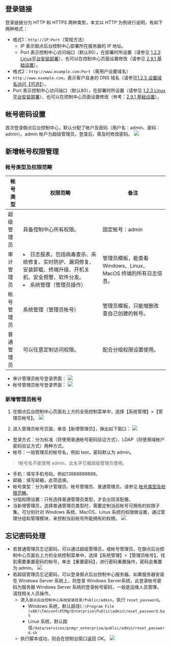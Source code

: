
## 登录链接

登录链接分为 HTTP 和 HTTPS 两种类型，本文以 HTTP 为例进行说明，有如下两种格式：

  - 格式1：`http://IP:Port`（常规方法）
	- IP 表示御点后台控制中心部署所在服务器的 IP 地址。
	- Port 表示控制中心访问端口（默认80），在部署时所设置（请参见 [1.2.3 Linux平台安装部署](#1.2.3-Linux平台安装部署)），也可以在控制中心页面设置修改（请参见 [2.9.1 基础设置](#2.9.1-基础设置)）。
  - 格式2：`http://www.example.com:Port`（需用户设置域名）
- `http://www.example.com`，表示客户自身的 DNS 域名（请参见[1.2.5 设置域名访问【可选】](#1.2.5-设置域名访问[可选])）。
- Port 表示控制中心访问端口（默认80），在部署时所设置（请参见 [1.2.3 Linux平台安装部署](#1.2.3-Linux平台安装部署)），也可以在控制中心页面设置修改（参考：[2.9.1 基础设置](#2.9.1-基础设置)）。

## 帐号密码设置
首次登录御点后台控制中心，默认分配了帐户及密码（用户名：admin、密码：admin）。admin 帐户为超级管理员，登录后，需及时修改密码。
![](https://main.qcloudimg.com/raw/d23dd137056f4a3887de8b147d48fc1e.png)

## 新增帐号权限管理
<span id = "zhlx"></span>
###  帐号类型及权限范畴
<table>
<thead>
<tr class="header">
<th><strong>帐号类型</strong></th>
<th><strong>权限范畴</strong></th>
<th><strong>备注</strong></th>
</tr>
</thead>
<tbody>
<tr class="odd">
<td>超级管理员</td>
<td>具备控制中心所有权限。</td>
<td>固定帐号：admin</td>
</tr>
<tr class="even">
<td>审计管理员</td>
<td><li>日志报表，包括病毒查杀、系统修复、实时防护、漏洞修复、安装卸载、终端升级、开机关机、安全预警、软件分发。</li>
<li>系统管理（管理员操作）</li></td>
<td>管理员模板，能查看 Windows、Linux、MacOS 终端的所有日志信息。</td>
</tr>
<tr class="odd">
<td>帐号管理员</td>
<td>系统管理（管理员帐号）</td>
<td>管理员模板，只能增删改查自己创建的帐号。</td>
</tr>
<tr class="even">
<td>普通管理员</td>
<td>可以任意定制访问权限。</td>
<td>配合分组权限设置使用。</td>
</tr>
</tbody>
</table>

- 审计管理员帐号登录界面：
![](https://main.qcloudimg.com/raw/f542bf924328e75330e547f081308b77.png)
- 帐号管理员帐号登录界面：
![](https://main.qcloudimg.com/raw/54b98ca37daf4a70b3af08a3a36c9ab8.png)

### 新增管理员帐号
1. 在御点后台控制中心页面右上方的全局控制菜单中，选择【系统管理】>【管理员帐号】。
![](https://main.qcloudimg.com/raw/784020666e48c4d5a7d9875fc1d29f96.png)

2. 进入管理员帐号页面，单击【新增管理员】，弹出如下窗口：
![](https://main.qcloudimg.com/raw/1ae9c6967df3a2df3865ef33b24c2812.png)
  - 登录方式：分为标准（将使用普通帐号密码验证方式）、LDAP（将使用域帐户密码验证方式）两种方式。
  - 帐号：一般管理员的帐号名，例如 test，密码默认为 admin。
  >!帐号名不能使用 admin，此名字已被超级管理员使用。
  - 手机：填写手机号码，例如13888888888。
  - 邮箱：填写邮箱，此项选填。
  - 帐号类型：分为审计管理员、帐号管理员、普通管理员，请参见 [帐号类型及权限范畴](#zhlx)。
  - 分组权限设置：只有选择普通管理员类型，才会出现该配置。
  - 当新增管理员，选择普通管理员类型时，需要定制当前帐号可拥有的权限子集。可分别针对 Windows 系统、MacOS、Linux 系统的权限做设置，通过管理分组和管理模块，来控制当前帐号所能拥有的权限。
![](https://main.qcloudimg.com/raw/068c439ffe99175891a449f7cf892fd1.png)

## 忘记密码处理
- 若普通管理员忘记密码，可以通过超级管理员，或帐号管理员，在御点后台控制中心页面右上方的全局控制菜单中，选择【系统管理】>【管理员帐号】，找到需要重置密码的帐号，单击【重置密码】，进行密码重置操作，密码会重置为 admin。
![](https://main.qcloudimg.com/raw/f8644733089dbe4be80f05c9fff2b45f.png)
- 若超级管理员忘记密码，可以登录御点后台控制中心服务器。如果服务器安装在 Windows Server 系统上，则登录 Windows Server系统，此登录帐号密码为服务器 Windows Server 系统的登录帐号密码，一般是运维人员管理，请找相关人员操作。
	- 进入`御点后台控制中心系统安装目录/Public/admin`，执行 `reset_password`。
		- Windows 系统，默认路径`C:\Program File (x86)\Tencent\PCMgrEnterprise\Public\admin\reset_password.bat`
		- Linux 系统，默认路径`/data/services/pcmgr_enterprise/public/admin/reset_password.sh`
	- 执行脚本成功，则会在控制台窗口返回 OK。
![](https://main.qcloudimg.com/raw/48dd8e140ab618a688935b06a17faed6.png)


